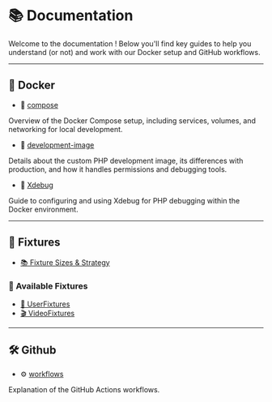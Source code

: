 # 📚 Documentation

Welcome to the documentation ! Below you'll find key guides to help you
understand (or not) and work with our Docker setup and GitHub workflows.

---

## 🐳 Docker

- 📝 [compose](docker/compose.md)

Overview of the Docker Compose setup, including services, volumes, and
networking for local development.

- 🐘 [development-image](docker/development-image.md)

Details about the custom PHP development image, its differences with production,
and how it handles permissions and debugging tools.

- 🐞 [Xdebug](docker/xdebug.md)

Guide to configuring and using Xdebug for PHP debugging within the Docker
environment.

---

## 🧪 Fixtures

- [📚 Fixture Sizes & Strategy](fixtures/index.md)

### 📂 Available Fixtures

- [👤 UserFixtures](fixtures/UserFixtures.md)
- [🎬 VideoFixtures](fixtures/VideoFixtures.md)

---

## 🛠️ Github

- ⚙️ [workflows](github/workflows.md)

Explanation of the GitHub Actions workflows.
